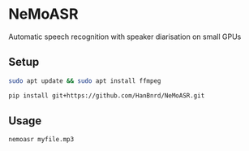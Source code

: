 # NeMoASR

Automatic speech recognition with speaker diarisation on small GPUs

## Setup
```bash
sudo apt update && sudo apt install ffmpeg
```

```bash
pip install git+https://github.com/HanBnrd/NeMoASR.git

```


## Usage
```bash
nemoasr myfile.mp3
```
